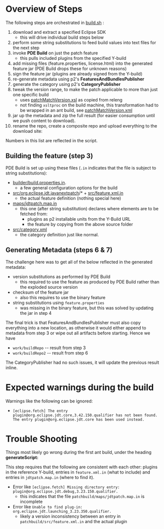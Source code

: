 # Overview of Steps
The following steps are orchestrated in [build.sh](https://github.com/eclipse-jdt/eclipse.jdt/blob/BETA_JAVA24/org.eclipse.jdt.releng/patchbuild/build.sh) :

1. download and extract a specified Eclipse SDK
    * this will drive individual build steps below
2. perform some string substitutions to feed build values into text files for the next step
3. invoke **PDE Build** on just the patch feature
    * this pulls included plugins from the specified Y-build
4. add missing files (feature.properties, license.html) into the generated feature jar (PDE Build drops these for unknown reasons)
5. sign the feature jar (plugins are already signed from the Y-build)
6. re-generate metadata using p2's **FeaturesAndBundlesPublisher**
7. generate the category using p2's **CategoryPublisher**
8. tweak the version range, to make the patch applicable to more than just one specific build
    * uses [patchMatchVersion.xsl](https://github.com/eclipse-jdt/eclipse.jdt/blob/BETA_JAVA24/org.eclipse.jdt.releng/patchbuild/patchMatchVersion.xsl) as copied from releng
    * not finding `xsltproc` on the build machine, this transformation had to be wrapped in an ant build, see [patchMatchVersion.xml](https://github.com/eclipse-jdt/eclipse.jdt/blob/BETA_JAVA24/org.eclipse.jdt.releng/patchbuild/patchMatchVersion.xml)
9. jar up the metadata and zip the full result (for easier consumption until we push content to download).
10. rename the repo, create a composite repo and upload everything to the download site:

Numbers in this list are reflected in the script.

## Building the feature (step 3)

PDE Build is set up using these files (`.in` indicates that the file is subject to string substitutions):
* [builder/build.properties.in](https://github.com/eclipse-jdt/eclipse.jdt/blob/BETA_JAVA24/org.eclipse.jdt.releng/patchbuild/builder/build.properties.in).
     * a few general configuration options for the build
* [src/org.eclipse.jdt.javanextpatch](https://github.com/eclipse-jdt/eclipse.jdt/tree/BETA_JAVA24/org.eclipse.jdt.releng/patchbuild/src/org.eclipse.jdt.javanextpatch)/* + [src/feature.xml.in](https://github.com/eclipse-jdt/eclipse.jdt/blob/BETA_JAVA24/org.eclipse.jdt.releng/patchbuild/src/feature.xml.in)
     * the actual feature definition (nothing special here)
* [maps/jdtpatch.map.in](https://github.com/eclipse-jdt/eclipse.jdt/blob/BETA_JAVA24/org.eclipse.jdt.releng/patchbuild/maps/jdtpatch.map.in)
     * this one (after string substitution) declares where elements are to be fetched from:
       * plugins as p2 installable units from the Y-Build URL
       * the feature by copying from the above source folder
* [src/category.xml](https://github.com/eclipse-jdt/eclipse.jdt/blob/BETA_JAVA24/org.eclipse.jdt.releng/patchbuild/src/category.xml)  
     * the category definition just like normal.

## Generating Metadata (steps 6 & 7)

The challenge here was to get all of the below reflected in the generated metadata:
* version substitutions as performed by PDE Build
    * this required to use the feature as produced by PDE Build rather than the exploded source version
* checksum of the feature jar
    * also this requires to use the binary feature
* string substitutions using `feature.properties`
    * was missing in the binary feature, but this was solved by updating the jar in step 4

The final trick is that FeaturesAndBundlesPublisher must also copy everything into a new location, as otherwise it would either append to metadata from step 3 or wipe out all artifacts before starting. Hence we have
* `work/buildRepo` -- result from step 3
* `work/buildRepo2` -- result from step 6

The CategoryPublisher had no such issues, it will update the previous result inline.

# Expected warnings during the build

Warnings like the following can be ignored:
* `[eclipse.fetch] The entry plugin@org.eclipse.jdt.core,3.42.150.qualifier has not been found. The entry plugin@org.eclipse.jdt.core has been used instead.`

# Trouble Shooting

Things most likely go wrong during the first ant build, under the heading **generateScript:**

This step requires that the following are consistent with each other: plugins in the reference Y-build, entries in `feature.xml.in` (what to include) and entries in `jdtpatch.map.in` (where to find it).

* Error like `[eclipse.fetch] Missing directory entry: plugin@org.eclipse.jdt.debug,3.23.150.qualifier.`
   * this indicates that the file `patchbuild/maps/jdtpatch.map.in` is incomplete
* Error like `Unable to find plug-in: org.eclipse.jdt.launching_3.23.350.qualifier.`
   * likely a version inconsistency between an entry in `patchbuild/src/feature.xml.in` and the actual plugin
   

